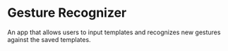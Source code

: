 # Gesture Recognizer

An app that allows users to input templates and recognizes new gestures against the saved templates.
